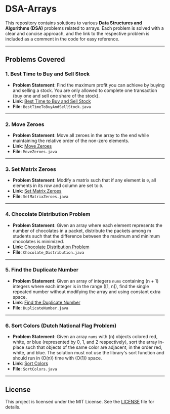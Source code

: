 # DSA-Arrays
This repository contains solutions to various **Data Structures and Algorithms (DSA)** problems related to arrays. Each problem is solved with a clear and concise approach, and the link to the respective problem is included as a comment in the code for easy reference.

---

## **Problems Covered**

### 1. Best Time to Buy and Sell Stock
   - **Problem Statement**: Find the maximum profit you can achieve by buying and selling a stock. You are only allowed to complete one transaction (buy one and sell one share of the stock).
   - **Link**: [Best Time to Buy and Sell Stock](https://leetcode.com/problems/best-time-to-buy-and-sell-stock/)
   - **File**: `BestTimeToBuyAndSellStock.java`

---

### 2. Move Zeroes
   - **Problem Statement**: Move all zeroes in the array to the end while maintaining the relative order of the non-zero elements.
   - **Link**: [Move Zeroes](https://leetcode.com/problems/move-zeroes/)
   - **File**: `MoveZeroes.java`

---

### 3. Set Matrix Zeroes
   - **Problem Statement**: Modify a matrix such that if any element is `0`, all elements in its row and column are set to `0`.
   - **Link**: [Set Matrix Zeroes](https://leetcode.com/problems/set-matrix-zeroes/)
   - **File**: `SetMatrixZeroes.java`

---

### 4. Chocolate Distribution Problem
   - **Problem Statement**: Given an array where each element represents the number of chocolates in a packet, distribute the packets among m students such that the difference between the maximum and minimum chocolates is minimized.
   - **Link**: [Chocolate Distribution Problem](https://www.geeksforgeeks.org/problems/chocolate-distribution-problem3825/1)
   - **File**: `Chocolate_Distribution.java`

---

### 5. Find the Duplicate Number
   - **Problem Statement**: Given an array of integers `nums` containing \(n + 1\) integers where each integer is in the range \([1, n]\), find the single repeated number without modifying the array and using constant extra space.
   - **Link**: [Find the Duplicate Number](https://leetcode.com/problems/find-the-duplicate-number/)
   - **File**: `DuplicateNumber.java`

---

### 6. Sort Colors (Dutch National Flag Problem)
   - **Problem Statement**: Given an array `nums` with \(n\) objects colored red, white, or blue (represented by 0, 1, and 2 respectively), sort the array in-place such that objects of the same color are adjacent, in the order red, white, and blue. The solution must not use the library's sort function and should run in \(O(n)\) time with \(O(1)\) space.
   - **Link**: [Sort Colors](https://leetcode.com/problems/sort-colors/)
   - **File**: `SortColors.java`

---
## **License**
This project is licensed under the MIT License. See the [LICENSE](LICENSE) file for details.
